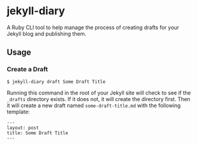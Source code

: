 jekyll-diary
=====

A Ruby CLI tool to help manage the process of creating drafts for your Jekyll blog and publishing them.

## Usage
### Create a Draft
```
$ jekyll-diary draft Some Draft Title
```
Running this command in the root of your Jekyll site will check to see if the `_drafts` directory exists. If it does not, it will create the directory first. Then it will create a new draft named `some-draft-title.md` with the following template:
```
---
layout: post
title: Some Draft Title
---

```